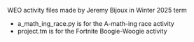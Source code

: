 WEO activity files made by Jeremy Bijoux in Winter 2025 term

- a_math_ing_race.py is for the A-math-ing race activity
- project.tm is for the Fortnite Boogie-Woogie activity
